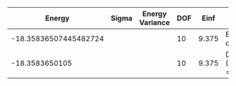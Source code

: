 | Energy                | Sigma | Energy Variance | DOF | Einf  | Method                   | Reference |
|-----------------------|-------|-----------------|-----|-------|--------------------------|-----------|
| -18.35836507445482724 |       |                 | 10  | 9.375 | Exact diagonalization    | [code](https://github.com/varbench/methods/blob/main/scripts/Hubbard/square_16_P_5_6/ed_lattice_symmetries.sh) |
| -18.3583650105        |       |                 | 10  | 9.375 | DMRG (MaxBondDim = 7000) | [code](https://github.com/varbench/methods/blob/main/programs/dmrg_itensors_hubbard/Hubbard/square_16_P_5_6.jl) |
